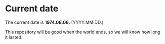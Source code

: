 # Current date

The current date is **1974.08.06.** (YYYY.MM.DD.)

This repository will be good when the world ends, so we will know how long it lasted.